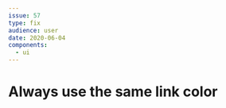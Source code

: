 ```yaml
---
issue: 57
type: fix
audience: user
date: 2020-06-04
components:
  - ui
---
```

# Always use the same link color
